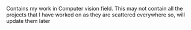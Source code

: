 Contains my work in Computer vision field. This may not contain all the projects that I have worked on as they are scattered everywhere so, will update them later
